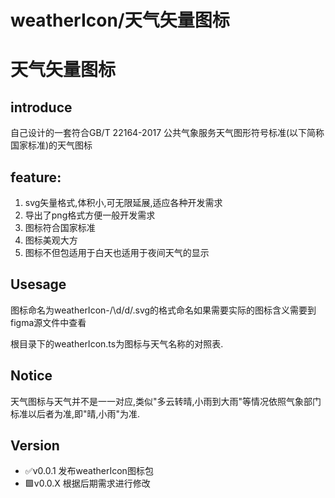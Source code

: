 # weatherIcon/天气矢量图标

# 天气矢量图标

## introduce

自己设计的一套符合GB/T 22164-2017 公共气象服务天气图形符号标准(以下简称国家标准)的天气图标

## feature:
1. svg矢量格式,体积小,可无限延展,适应各种开发需求
2. 导出了png格式方便一般开发需求
3. 图标符合国家标准
4. 图标美观大方
5. 图标不但包适用于白天也适用于夜间天气的显示

    

## Usesage

图标命名为weatherIcon-/\d/d/.svg的格式命名如果需要实际的图标含义需要到figma源文件中查看

根目录下的weatherIcon.ts为图标与天气名称的对照表.

## Notice
天气图标与天气并不是一一对应,类似"多云转晴,小雨到大雨"等情况依照气象部门标准以后者为准,即"晴,小雨"为准.



## Version
-  ✅v0.0.1 发布weatherIcon图标包
-  🟩v0.0.X 根据后期需求进行修改


